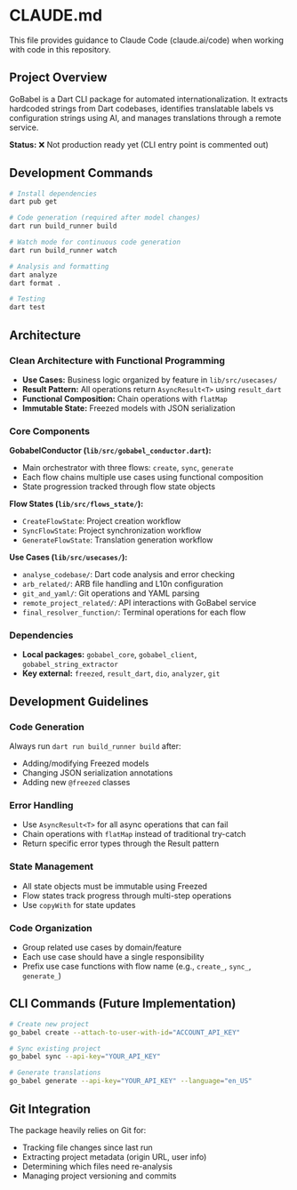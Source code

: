 # CLAUDE.md

This file provides guidance to Claude Code (claude.ai/code) when working with code in this repository.

## Project Overview

GoBabel is a Dart CLI package for automated internationalization. It extracts hardcoded strings from Dart codebases, identifies translatable labels vs configuration strings using AI, and manages translations through a remote service.

**Status:** ❌ Not production ready yet (CLI entry point is commented out)

## Development Commands

```bash
# Install dependencies
dart pub get

# Code generation (required after model changes)
dart run build_runner build

# Watch mode for continuous code generation
dart run build_runner watch

# Analysis and formatting
dart analyze
dart format .

# Testing
dart test
```

## Architecture

### Clean Architecture with Functional Programming
- **Use Cases:** Business logic organized by feature in `lib/src/usecases/`
- **Result Pattern:** All operations return `AsyncResult<T>` using `result_dart`
- **Functional Composition:** Chain operations with `flatMap` 
- **Immutable State:** Freezed models with JSON serialization

### Core Components

**GobabelConductor (`lib/src/gobabel_conductor.dart`):**
- Main orchestrator with three flows: `create`, `sync`, `generate`
- Each flow chains multiple use cases using functional composition
- State progression tracked through flow state objects

**Flow States (`lib/src/flows_state/`):**
- `CreateFlowState`: Project creation workflow
- `SyncFlowState`: Project synchronization workflow  
- `GenerateFlowState`: Translation generation workflow

**Use Cases (`lib/src/usecases/`):**
- `analyse_codebase/`: Dart code analysis and error checking
- `arb_related/`: ARB file handling and L10n configuration
- `git_and_yaml/`: Git operations and YAML parsing
- `remote_project_related/`: API interactions with GoBabel service
- `final_resolver_function/`: Terminal operations for each flow

### Dependencies
- **Local packages:** `gobabel_core`, `gobabel_client`, `gobabel_string_extractor`
- **Key external:** `freezed`, `result_dart`, `dio`, `analyzer`, `git`

## Development Guidelines

### Code Generation
Always run `dart run build_runner build` after:
- Adding/modifying Freezed models
- Changing JSON serialization annotations
- Adding new `@freezed` classes

### Error Handling
- Use `AsyncResult<T>` for all async operations that can fail
- Chain operations with `flatMap` instead of traditional try-catch
- Return specific error types through the Result pattern

### State Management
- All state objects must be immutable using Freezed
- Flow states track progress through multi-step operations
- Use `copyWith` for state updates

### Code Organization
- Group related use cases by domain/feature
- Each use case should have a single responsibility
- Prefix use case functions with flow name (e.g., `create_`, `sync_`, `generate_`)

## CLI Commands (Future Implementation)

```bash
# Create new project
go_babel create --attach-to-user-with-id="ACCOUNT_API_KEY"

# Sync existing project  
go_babel sync --api-key="YOUR_API_KEY"

# Generate translations
go_babel generate --api-key="YOUR_API_KEY" --language="en_US"
```

## Git Integration

The package heavily relies on Git for:
- Tracking file changes since last run
- Extracting project metadata (origin URL, user info)
- Determining which files need re-analysis
- Managing project versioning and commits